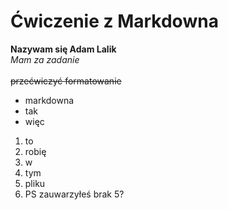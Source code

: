 # Ćwiczenie z Markdowna
**Nazywam się Adam Lalik**
<br>_Mam za zadanie_</br>
<br>~~przećwiczyć formatowanie~~</br>

* markdowna
* tak
* więc

1. to
2. robię
3. w
4. tym 
6. pliku
7. PS zauwarzyłeś brak 5?


